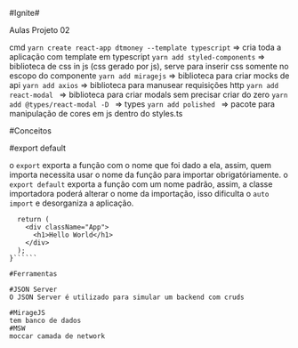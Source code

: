 #Ignite#

Aulas Projeto 02

cmd
```yarn create react-app dtmoney --template typescript``` => cria toda a aplicação com template em typescript
```yarn add styled-components```  => biblioteca de css in js (css gerado por js), serve para inserir css somente no escopo do componente
```yarn add miragejs```  => biblioteca para criar mocks de api
```yarn add axios```  => biblioteca para manusear requisições http
```yarn add react-modal ```  => biblioteca para criar modals sem precisar criar do zero
```yarn add @types/react-modal -D ```  => types
```yarn add polished ```  => pacote para manipulação de cores em js dentro do styles.ts


#Conceitos

#export default

o ``````export`````` exporta a função com o nome que foi dado a ela, assim, quem importa necessita usar o nome da função para importar obrigatóriamente.
o ``````export default`````` exporta a função com um nome padrão, assim, a classe importadora poderá alterar o nome da importação, isso dificulta o ``````auto import`````` e desorganiza a aplicação.

``````export function App() {
  return (
    <div className="App">
      <h1>Hello World</h1>
    </div>
  );
}``````

#Ferramentas

#JSON Server
O JSON Server é utilizado para simular um backend com cruds

#MirageJS
tem banco de dados
#MSW
moccar camada de network
